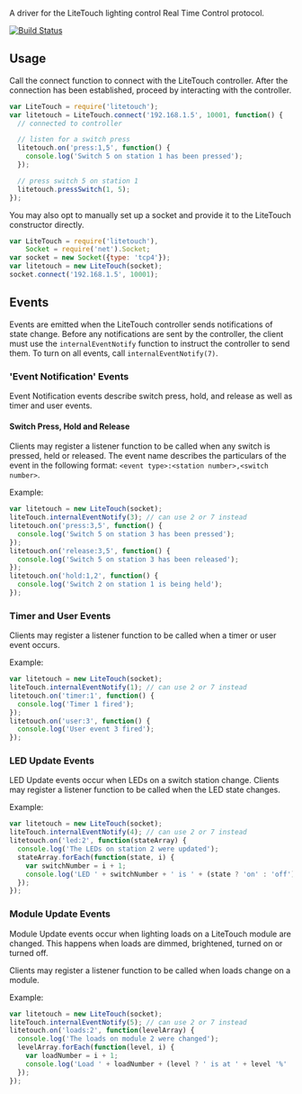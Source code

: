 A driver for the LiteTouch lighting control Real Time Control protocol.

[![Build Status](https://secure.travis-ci.org/alexkwolfe/node-litetouch.png)](http://travis-ci.org/alexkwolfe/node-litetouch)

## Usage

Call the connect function to connect with the LiteTouch controller. After the connection has been established,
proceed by interacting with the controller.

```javascript
var LiteTouch = require('litetouch');
var litetouch = LiteTouch.connect('192.168.1.5', 10001, function() {
  // connected to controller

  // listen for a switch press
  litetouch.on('press:1,5', function() {
    console.log('Switch 5 on station 1 has been pressed');
  });

  // press switch 5 on station 1
  litetouch.pressSwitch(1, 5);
});
```

You may also opt to manually set up a socket and provide it to the LiteTouch constructor directly.

```javascript
var LiteTouch = require('litetouch'),
    Socket = require('net').Socket;
var socket = new Socket({type: 'tcp4'});
var litetouch = new LiteTouch(socket);
socket.connect('192.168.1.5', 10001);
```


## Events

Events are emitted when the LiteTouch controller sends notifications of state change. Before any notifications are sent
by the controller, the client must use the `internalEventNotify` function to instruct the controller to send them. To turn
on all events, call `internalEventNotify(7)`.

### 'Event Notification' Events

Event Notification events describe switch press, hold, and release as well as timer and user events.

#### Switch Press, Hold and Release

Clients may register a listener function to be called when any switch is pressed, held or released. The event name
describes the particulars of the event in the following format: `<event type>:<station number>,<switch number>`.

Example:

```javascript
var litetouch = new LiteTouch(socket);
liteTouch.internalEventNotify(3); // can use 2 or 7 instead
litetouch.on('press:3,5', function() {
  console.log('Switch 5 on station 3 has been pressed');
});
litetouch.on('release:3,5', function() {
  console.log('Switch 5 on station 3 has been released');
});
litetouch.on('hold:1,2', function() {
  console.log('Switch 2 on station 1 is being held');
});
```

### Timer and User Events

Clients may register a listener function to be called when a timer or user event occurs.

Example:

```javascript
var litetouch = new LiteTouch(socket);
liteTouch.internalEventNotify(1); // can use 2 or 7 instead
litetouch.on('timer:1', function() {
  console.log('Timer 1 fired');
});
litetouch.on('user:3', function() {
  console.log('User event 3 fired');
});
```

### LED Update Events

LED Update events occur when LEDs on a switch station change. Clients may register a listener function to be called
when the LED state changes.

Example:

```javascript
var litetouch = new LiteTouch(socket);
liteTouch.internalEventNotify(4); // can use 2 or 7 instead
litetouch.on('led:2', function(stateArray) {
  console.log('The LEDs on station 2 were updated');
  stateArray.forEach(function(state, i) {
    var switchNumber = i + 1;
    console.log('LED ' + switchNumber + ' is ' + (state ? 'on' : 'off'));
  });
});
```

### Module Update Events

Module Update events occur when lighting loads on a LiteTouch module are changed. This happens when loads are dimmed,
brightened, turned on or turned off.

Clients may register a listener function to be called when loads change on a module.

Example:

```javascript
var litetouch = new LiteTouch(socket);
liteTouch.internalEventNotify(5); // can use 2 or 7 instead
litetouch.on('loads:2', function(levelArray) {
  console.log('The loads on module 2 were changed');
  levelArray.forEach(function(level, i) {
    var loadNumber = i + 1;
    console.log('Load ' + loadNumber + (level ? ' is at ' + level '%' : 'was not changed'))
  });
});
```